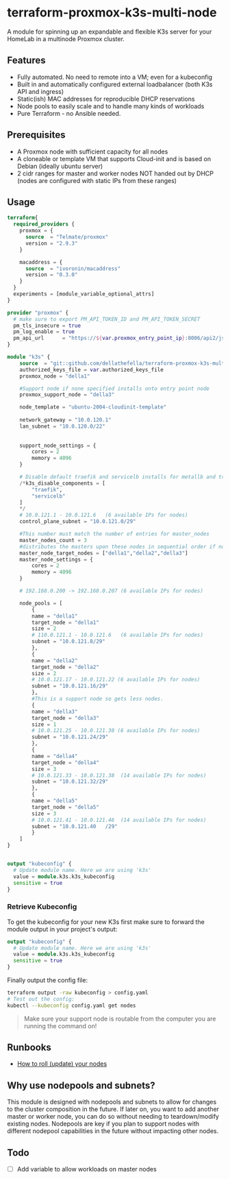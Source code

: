 # terraform-proxmox-k3s-multi-node

A module for spinning up an expandable and flexible K3s server for your HomeLab in a multinode Proxmox cluster.

## Features

- Fully automated. No need to remote into a VM; even for a kubeconfig
- Built in and automatically configured external loadbalancer (both K3s API and ingress)
- Static(ish) MAC addresses for reproducible DHCP reservations
- Node pools to easily scale and to handle many kinds of workloads
- Pure Terraform - no Ansible needed.

## Prerequisites

- A Proxmox node with sufficient capacity for all nodes
- A cloneable or template VM that supports Cloud-init and is based on Debian
  (ideally ubuntu server)
- 2 cidr ranges for master and worker nodes NOT handed out by DHCP (nodes are
  configured with static IPs from these ranges)

## Usage

```terraform
terraform{
  required_providers {
    proxmox = {
      source  = "Telmate/proxmox"
      version = "2.9.3"
    }

    macaddress = {
      source  = "ivoronin/macaddress"
      version = "0.3.0"
    }
  }
  experiments = [module_variable_optional_attrs]
}

provider "proxmox" {
  # make sure to export PM_API_TOKEN_ID and PM_API_TOKEN_SECRET
  pm_tls_insecure = true
  pm_log_enable = true
  pm_api_url      = "https://${var.proxmox_entry_point_ip}:8006/api2/json"
}

module "k3s" {
    source  = "git::github.com/dellathefella/terraform-proxmox-k3s-multinode"
    authorized_keys_file = var.authorized_keys_file  
    proxmox_node = "della1"

    #Support node if none specified installs onto entry point node
    proxmox_support_node = "della3"

    node_template = "ubuntu-2004-cloudinit-template"
      
    network_gateway = "10.0.120.1"
    lan_subnet = "10.0.120.0/22"
  
    
    support_node_settings = {
        cores = 2
        memory = 4096
    }

    # Disable default traefik and servicelb installs for metallb and traefik 2
    /*k3s_disable_components = [
        "traefik",
        "servicelb"
    ]
    */
    # 10.0.121.1 - 10.0.121.6	(6 available IPs for nodes)
    control_plane_subnet = "10.0.121.0/29"

    #This number must match the number of entries for master_nodes
    master_nodes_count = 3
    #distributes the masters upon these nodes in sequential order if not specified the entry point node
    master_node_target_nodes = ["della1","della2","della3"]
    master_node_settings = {
        cores = 2
        memory = 4096
    }

    # 192.168.0.200 -> 192.168.0.207 (6 available IPs for nodes)

    node_pools = [
        {
        name = "della1"
        target_node = "della1"
        size = 2
        # 110.0.121.1 - 10.0.121.6	 (6 available IPs for nodes)
        subnet = "10.0.121.8/29"
        },
        {
        name = "della2"
        target_node = "della2"
        size = 2
        # 10.0.121.17 - 10.0.121.22 (6 available IPs for nodes)
        subnet = "10.0.121.16/29"
        },
        #This is a support node so gets less nodes.
        {
        name = "della3"
        target_node = "della3"
        size = 1
        # 10.0.121.25 - 10.0.121.30 (6 available IPs for nodes)
        subnet = "10.0.121.24/29"
        },
        {
        name = "della4"
        target_node = "della4"
        size = 3
        # 10.0.121.33 - 10.0.121.38	 (14 available IPs for nodes)
        subnet = "10.0.121.32/29"
        },
        {
        name = "della5"
        target_node = "della5"
        size = 3
        # 10.0.121.41 - 10.0.121.46	 (14 available IPs for nodes)
        subnet = "10.0.121.40	/29"
        }
    ]
}


output "kubeconfig" {
  # Update module name. Here we are using 'k3s'
  value = module.k3s.k3s_kubeconfig
  sensitive = true
}
```

### Retrieve Kubeconfig

To get the kubeconfig for your new K3s first make sure to forward the module
output in your project's output:

```terraform
output "kubeconfig" {
  # Update module name. Here we are using 'k3s'
  value = module.k3s.k3s_kubeconfig
  sensitive = true
}
```

Finally output the config file:

```sh
terraform output -raw kubeconfig > config.yaml
# Test out the config:
kubectl --kubeconfig config.yaml get nodes
```

> Make sure your support node is routable from the computer you are running the
command on!

## Runbooks

- [How to roll (update) your nodes](docs/roll-node-pools.md)

## Why use nodepools and subnets?

This module is designed with nodepools and subnets to allow for changes to the
cluster composition in the future. If later on, you want to add another master
or worker node, you can do so without needing to teardown/modify existing
nodes. Nodepools are key if you plan to support nodes with different nodepool
capabilities in the future without impacting other nodes.

## Todo

- [ ] Add variable to allow workloads on master nodes

